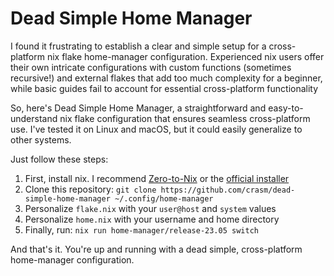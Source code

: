 # Dead Simple Home Manager

I found it frustrating to establish a clear and simple setup for a cross-platform nix flake home-manager configuration. Experienced nix users offer their own intricate configurations with custom functions (sometimes recursive!) and external flakes that add too much complexity for a beginner, while basic guides fail to account for essential cross-platform functionality

So, here's Dead Simple Home Manager, a straightforward and easy-to-understand nix flake configuration that ensures seamless cross-platform use. I've tested it on Linux and macOS, but it could easily generalize to other systems.

Just follow these steps:

1. First, install nix. I recommend [Zero-to-Nix](https://zero-to-nix.com/start/install) or the [official installer](https://nixos.org/download.html)
2. Clone this repository: `git clone https://github.com/crasm/dead-simple-home-manager ~/.config/home-manager`
3. Personalize `flake.nix` with your `user@host` and `system` values
4. Personalize `home.nix` with your username and home directory
4. Finally, run: `nix run home-manager/release-23.05 switch`

And that's it. You're up and running with a dead simple, cross-platform home-manager configuration.
